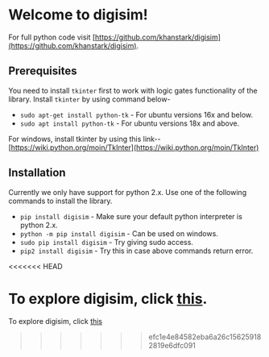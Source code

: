 # Welcome to digisim!

For full python code visit [https://github.com/khanstark/digisim](https://github.com/khanstark/digisim).

## Prerequisites

You need to install `tkinter` first to work with logic gates functionality of the library.
Install `tkinter` by using command below- 

* `sudo apt-get install python-tk` - For ubuntu versions 16x and below.
* `sudo apt install python-tk` - For ubuntu versions 18x and above.

For windows, install tkinter by using this link-- [https://wiki.python.org/moin/TkInter](https://wiki.python.org/moin/TkInter)



## Installation

Currently we only have support for python 2.x. Use one of the following commands to install the library.

* `pip install digisim` - Make sure your default python interpreter is python 2.x.
* `python -m pip install digisim` - Can be used on windows.
* `sudo pip install digisim` - Try giving sudo access.
* `pip2 install digisim` - Try this in case above commands return error.

<<<<<<< HEAD

To explore digisim, click [this](func.md).
=======
To explore digisim, click [this](func.md)
>>>>>>> efc1e4e84582eba6a26c156259182819e6dfc091
